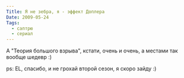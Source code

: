 ```yaml
---
Title: Я не зебра, я - эффект Доплера
Date: 2009-05-24
Tags:
  - саптрю
  - сериал
---
```


А "Теория большого взрыва", кстати, очень и очень, а местами так вообще шедевр :)

ps: EL, спасибо, и не грохай второй сезон, я скоро зайду :)